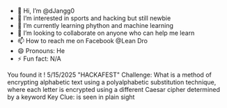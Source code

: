 - 👋 Hi, I’m @dJangg0
- 👀 I’m interested in sports and hacking but still newbie
- 🌱 I’m currently learning phython and machine learning
- 💞️ I’m looking to collaborate on anyone who can help me learn
- 📫 How to reach me on Facebook @Lean Dro
- 😄 Pronouns: He
- ⚡ Fun fact: N/A

You found it !
5/15/2025
"HACKAFEST" Challenge:
What is a method of encrypting alphabetic text using a polyalphabetic substitution technique, where each letter is encrypted using a different Caesar cipher determined by a keyword
Key Clue: is seen in plain sight
